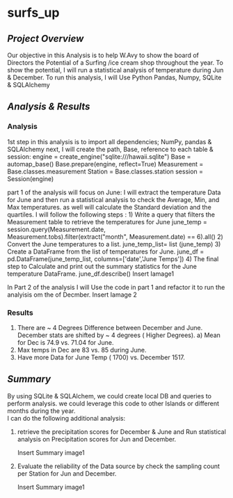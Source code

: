 # surfs_up

## *Project Overview*
Our objective in this Analysis is to help W.Avy to show the board of Directors the Potential of a Surfing /ice cream shop throughout the year. To show the potential, I will run a statistical analysis of temperature during Jun & December. To run this analysis, I will Use Python Pandas, Numpy, SQLite & SQLAlchemy   
                    
## *Analysis & Results*
### Analysis
1st step in this analysis is to import all dependencies; NumPy, pandas & SQLAlchemy
next, I will create the path, Base, reference to each table & session: 
        engine = create_engine("sqlite:///hawaii.sqlite")
        Base = automap_base()
        Base.prepare(engine, reflect=True)
        Measurement = Base.classes.measurement
        Station = Base.classes.station
        session = Session(engine)

      


part 1 of the analysis will focus on June: I will extract the temperature Data for June and then run a statistical analysis to check the Average, Min, and Max temperatures. as well will calculate the Standard deviation and the quartiles. I will follow the following steps  :
    1) Write a query that filters the Measurement table to retrieve the temperatures for June
            june_temp = session.query(Measurement.date, Measurement.tobs).filter(extract("month", Measurement.date) == 6).all()
    2) Convert the June temperatures to a list.
            june_temp_list= list (june_temp)
    3) Create a DataFrame from the list of temperatures for June. 
            june_df = pd.DataFrame(june_temp_list, columns=['date','June Temps']) 
    4) The final step to Calculate and print out the summary statistics for the June temperature DataFrame. 
            june_df.describe()
        Insert Iamage1 

 In Part 2 of the analysis I will Use the code in part 1 and refactor it to run the analyisis om the of Decmber. 
         Insert Iamage 2
### Results

1) There are ~ 4 Degrees Difference between December and June. December stats are shifted by ~ 4 degrees ( Higher Degrees).
  a) Mean for Dec is 74.9 vs. 71.04 for June. 
2) Max temps in Dec are 83 vs. 85 during June. 
3) Have more Data for June Temp ( 1700) vs. December 1517.  
    
    
## *Summary*
By using SQLite & SQLAlchem, we could create local DB and queries to perform analysis. we could leverage this code to other Islands or different months during the year.  
 I can do the following additional analysis: 
  1) retrieve the precipitation scores for December & June and Run statistical analysis on Precipitation scores for Jun and December.   
      
       Insert Summary image1

  2) Evaluate the reliability of the Data source by check the sampling count per Station for Jun and December.
     
      Insert Summary image1